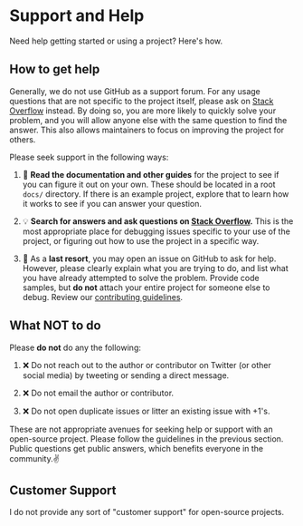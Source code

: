 # Support and Help

Need help getting started or using a project? Here's how.

## How to get help

Generally, we do not use GitHub as a support forum. For any usage questions 
that are not specific to the project itself, please ask on [Stack Overflow](https://stackoverflow.com) 
instead. By doing so, you are more likely to quickly solve your problem, and 
you will allow anyone else with the same question to find the answer. This 
also allows maintainers to focus on improving the project for others.

Please seek support in the following ways:

1. :book: **Read the documentation and other guides** for the project to see if 
you can figure it out on your own. These should be located in a root `docs/` 
directory. If there is an example project, explore that to learn how it works 
to see if you can answer your question.

1. :bulb: **Search for answers and ask questions on [Stack Overflow](https://stackoverflow.com).** 
This is the most appropriate place for debugging issues specific to your use of 
the project, or figuring out how to use the project in a specific way.

1. :memo: As a **last resort**, you may open an issue on GitHub to ask for help. 
However, please clearly explain what you are trying to do, and list what you 
have already attempted to solve the problem. Provide code samples, but 
**do not** attach your entire project for someone else to debug. Review our 
[contributing guidelines](https://github.com/krisztianmukli/.github/blob/master/CONTRIBUTING.md).

## What NOT to do 

Please **do not** do any the following:

1. :x: Do not reach out to the author or contributor on Twitter (or other 
social media) by tweeting or sending a direct message.

1. :x: Do not email the author or contributor.

1. :x: Do not open duplicate issues or litter an existing issue with +1's.

These are not appropriate avenues for seeking help or support with an 
open-source project. Please follow the guidelines in the previous section. 
Public questions get public answers, which benefits everyone in the community.✌️

## Customer Support

I do not provide any sort of "customer support" for open-source projects.
